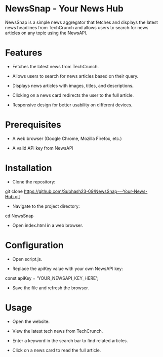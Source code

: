 # NewsSnap - Your News Hub

NewsSnap is a simple news aggregator that fetches and displays the latest news headlines from TechCrunch and allows users to search for news articles on any topic using the NewsAPI.

# Features

- Fetches the latest news from TechCrunch.

- Allows users to search for news articles based on their query.

- Displays news articles with images, titles, and descriptions.

- Clicking on a news card redirects the user to the full article.

- Responsive design for better usability on different devices.

# Prerequisites

- A web browser (Google Chrome, Mozilla Firefox, etc.)

- A valid API key from NewsAPI

# Installation

- Clone the repository:

git clone https://github.com/Subhash23-09/NewsSnap---Your-News-Hub.git

- Navigate to the project directory:

cd NewsSnap

- Open index.html in a web browser.

# Configuration

- Open script.js.

- Replace the apiKey value with your own NewsAPI key:

const apiKey = 'YOUR_NEWSAPI_KEY_HERE';

- Save the file and refresh the browser.

# Usage

- Open the website.

- View the latest tech news from TechCrunch.

- Enter a keyword in the search bar to find related articles.

- Click on a news card to read the full article.
